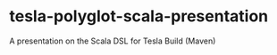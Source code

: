 tesla-polyglot-scala-presentation
=================================

A presentation on the Scala DSL for Tesla Build (Maven)
